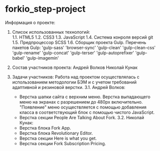 ﻿# forkio_step-project

Информация о проекте:

1. Список использованных технологий:    
	1.1. HTML5
	1.2. CSS3
	1.3. JavaScript
	1.4. Система конроля версий git
	1.5. Предпроцессор SCSS
	1.6. Сборщик проекта Gulp.
	Перечень пакетов Gulp:
	'gulp-sass'
	'browser-sync'
	'gulp-clean'
	'gulp-clean-css'
	'gulp-rename'
	'gulp-concat'
	'gulp-terser'
	'gulp-autoprefixer'
	'gulp-babel'
	'gulp-imagemin'			

2. Состав участников проекта:
	Андрей Волков
	Николай Кунак

3. Задачи участников:
	Работа над проектом осуществлялась с использованием методологии БЭМ и с учетом требований адаптивной и резиновой верстки.
	3.1. Андрей Волков:
	- Верстка шапки сайта с верхним меню. Верстка выпадающего меню на экранах с разрешением до 480рх включительно. "Появление" меню осуществляется с помощью добавления класса в соответствующий блок с помощью чистого JavaScript.
	- Верстка секции People Are Talking About Fork.
	3.2. Николай Кунак:
	- Верстка блока Fork App.
	- Верстка блока Revolutionary Editor. 
	- Верстка секции Here is what you get. 
	- Верстка секции Fork Subscription Pricing.
